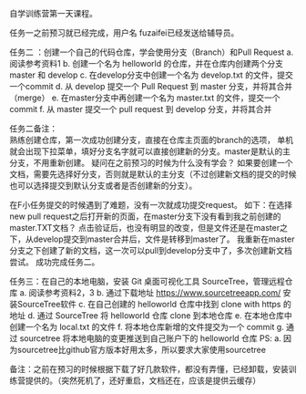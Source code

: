 自学训练营第一天课程。

任务一之前预习就已经完成，用户名 fuzaifei已经发送给辅导员。

任务二 ：创建⼀个⾃⼰的代码仓库，学会使⽤分⽀（Branch）和Pull Request
a. 阅读参考资料1
b. 创建⼀个名为 helloworld 的仓库，并在仓库内创建两个分⽀ master 和 develop
c. 在develop分⽀中创建⼀个名为 develop.txt 的⽂件，提交⼀个commit
d. 从 develop 提交⼀个 Pull Request 到 master 分⽀，并将其合并（merge）
e. 在master分⽀中再创建⼀个名为 master.txt 的⽂件，提交⼀个commit
f. 从 master 提交⼀个 pull request 到 develop 分⽀，并将其合并

任务二备注：  
熟练创建仓库，第一次成功创建分支，直接在仓库主页面的branch的选项， 单机就会出现下拉菜单，填好分支名字就可以直接创建新的分支。master是默认的主分支，不用重新创建。               疑问在之前预习的时候为什么没有学会？
如果要创建一个文档，需要先选择好分支，否则就是默认的主分支（不过创建新文档的提交的时候也可以选择提交到默认分支或者是否创建新的分支）。

在F小任务提交的时候遇到了难题，没有一次就成功提交request。
如下：在选择new pull request之后打开新的页面，在master分支下没有看到我之前创建的master.TXT文档？  点击验证后，也没有明显的改变，但是文件还是在master之下，从develop提交到master合并后，文件是转移到master了。
我重新在master分支之下创建了新的文档，这一次可以pull到develop分支中了，多次创建新文档尝试。
成功完成任务二。

任务三：在⾃⼰的本地电脑，安装 Git 桌⾯可视化⼯具 SourceTree，管理远程仓库
a. 阅读参考资料2，3
b. 通过下载地址 https://www.sourcetreeapp.com/ 安装SourceTree软件
c. 在⾃⼰创建的 helloworld 仓库中找到 clone with https 的地址
d. 通过 SourceTree 将 helloworld 仓库 clone 到本地仓库
e. 在本地仓库中创建⼀个名为 local.txt 的⽂件
f. 将本地仓库新增的⽂件提交为⼀个 commit
g. 通过 sourcetree 将本地电脑的变更推送到⾃⼰账户下的 helloworld 仓库
PS:
a. 因为sourcetree⽐github官⽅版本好⽤太多，所以要求⼤家使⽤sourcetree

备注：之前在预习的时候根据下载了好几款软件，都没有弄懂，已经卸载，安装训练营提供的。（突然死机了，还好重启，文档还在，应该是提供云缓存）
